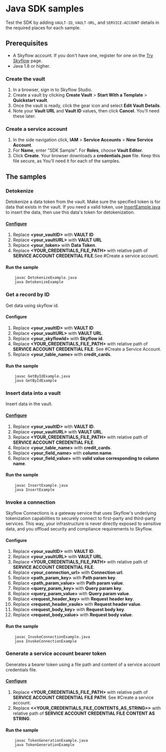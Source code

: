 # Java SDK samples
Test the SDK by adding `VAULT-ID`, `VAULT-URL`, and `SERVICE-ACCOUNT` details in the required places for each sample.

## Prerequisites
-  A Skyflow account. If you don't have one, register for one on the [Try Skyflow](https://skyflow.com/try-skyflow) page.
- Java 1.8 or higher.

### Create the vault
1. In a browser, sign in to Skyflow Studio.
2. Create a vault by clicking **Create Vault** > **Start With a Template** > **Quickstart vault**.
3. Once the vault is ready, click the gear icon and select **Edit Vault Details**.
4. Note your **Vault URL** and **Vault ID** values, then click **Cancel**. You'll need these later.

### Create a service account
1. In the side navigation click, **IAM** > **Service Accounts** > **New Service Account**.
2. For **Name**, enter "SDK Sample". For **Roles**, choose **Vault Editor**.
3. Click **Create**. Your browser downloads a **credentials.json** file. Keep this file secure, as You'll need it for each of the samples.

## The samples
### Detokenize
Detokenize a data token from the vault. Make sure the specified token is for data that exists in the vault. If you need a valid token, use [InsertEample.java](src/main/java/com/example/InsertExample.java) to insert the data, then use this data's token for detokenization.
#### [Configure](https://github.com/skyflowapi/skyflow-java/blob/main/samples/src/main/java/com/example/DetokenizeExample.java)
1. Replace **<your_vaultID>** with **VAULT ID**
2. Replace **<your_vaultURL>** with **VAULT URL**
3. Replace **<your_token>** with **Data Token**.
4. Replace **<YOUR_CREDENTIALS_FILE_PATH>** with relative  path of **SERVICE ACCOUNT CREDENTIAL FILE**.See #Create a service account.
#### Run the sample
        
        javac DetokenizeExample.java
        java DetokenizeExample
### Get a record by ID
Get data using skyflow id. 
#### Configure
1. Replace **<your_vaultID>** with **VAULT ID**
2. Replace **<your_vaultURL>** with **VAULT URL**.
3. Replace **<your_skyflowId>** with **Skyflow id**.
4. Replace **<YOUR_CREDENTIALS_FILE_PATH>** with relative  path of **SERVICE ACCOUNT CREDENTIAL FILE**. See #Create a Service Account.
5. Replace **<your_table_name>** with **credit_cards**.
#### Run the sample
        
        javac GetByIdExample.java
        java GetByIdExample
### Insert data into a vault
Insert data in the vault.
#### [Configure](https://github.com/skyflowapi/skyflow-java/blob/main/samples/src/main/java/com/example/InsertExample.java)
1. Replace **<your_vaultID>** with **VAULT ID**.
2. Replace **<your_vaultURL>** with **VAULT URL**.
3. Replace **<YOUR_CREDENTIALS_FILE_PATH>** with relative  path of **SERVICE ACCOUNT CREDENTIAL FILE**.
4. Replace **<your_table_name>** with **credit_cards**.
5. Replace **<your_field_name>** with **column name**.
6. Replace **<your_field_value>** with **valid value corresponding to column name**.
#### Run the sample
    
        javac InsertExample.java
        java InsertExample
### Invoke a connection
Skyflow Connections is a gateway service that uses Skyflow's underlying tokenization capabilities to securely connect to first-party and third-party services. This way, your infrastructure is never directly exposed to sensitive data, and you offload security and compliance requirements to Skyflow.
#### Configure
1. Replace **<your_vaultID>** with **VAULT ID**.
2. Replace **<your_vaultURL>** with **VAULT URL**.
3. Replace **<YOUR_CREDENTIALS_FILE_PATH>** with relative  path of **SERVICE ACCOUNT CREDENTIAL FILE**.
4. Replace **<your_connection_url>** with **Connection url**.
5. Replace **<path_param_key>** with **Path param key**.
6. Replace **<path_param_value>** with **Path param value**.
7. Replace **<query_param_key>** with **Query param key**.
8. Replace **<query_param_value>** with **Query param value**.
9. Replace **<request_header_key>** with **Request header key**.
10. Replace **<request_header_vaule>** with **Request header value**.
11. Replace **<request_body_key>** with **Request body key**.
12. Replace **<request_body_value>** with **Request body value**.
#### Run the sample
            
        javac InvokeConnectionExample.java
        java InvokeConnectionExample

### Generate a service account bearer token
Generates a bearer token using a file path and content of a service account credentials file.
#### [Configure](https://github.com/skyflowapi/skyflow-java/blob/main/samples/src/main/java/com/example/TokenGenerationExample.java)
1. Replace **<YOUR_CREDENTIALS_FILE_PATH>** with relative  path of **SERVICE ACCOUNT CREDENTIAL FILE PATH**. See #Create a service account.
2. Replace **<<YOUR_CREDENTIALS_FILE_CONTENTS_AS_STRING>>** with relative  path of **SERVICE ACCOUNT CREDENTIAL FILE CONTENT AS STRING**.
#### Run the sample
        
        javac TokenGenerationExample.java
        java TokenGenerationExample
